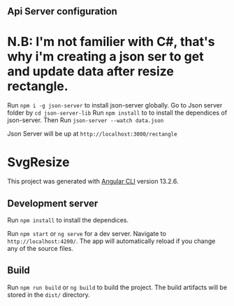
## Api Server configuration

# N.B: I'm not familier with C#, that's why i'm creating a json ser to get and update data after resize rectangle.

Run `npm i -g json-server` to install json-server globally.
Go to Json server folder by  `cd json-server-lib`
Run `npm install` to to install the dependices of json-server.
Then Run `json-server --watch data.json`

Json Server will be up at `http://localhost:3000/rectangle`


# SvgResize

This project was generated with [Angular CLI](https://github.com/angular/angular-cli) version 13.2.6.

## Development server

Run `npm install` to install the dependices.

Run `npm start` or `ng serve` for a dev server. Navigate to `http://localhost:4200/`. The app will automatically reload if you change any of the source files.


## Build

Run `npm run build` or `ng build` to build the project. The build artifacts will be stored in the `dist/` directory.




